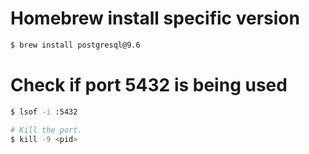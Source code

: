 # Homebrew install specific version

```bash
$ brew install postgresql@9.6
```


# Check if port 5432 is being used
```bash
$ lsof -i :5432

# Kill the port.
$ kill -9 <pid>
```
